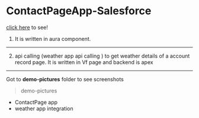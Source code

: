 # ContactPageApp-Salesforce
[click here](https://deepsubha22-dev-ed.lightning.force.com/c/contactpage.app) to see!

1. It is written in aura component. 
-----------------------------------------------------------------------------------------------------
2. api calling (weather app api calling ) to get weather details of a account record page.
It is written in Vf page and backend is apex
-----------------------------------------------------------------------------------------------------
Got to **demo-pictures** folder to see screenshots 
> demo-pictures
- ContactPage app
- weather app integration


